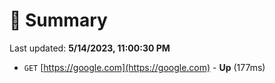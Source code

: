 # 📖 Summary
Last updated: **5/14/2023, 11:00:30 PM**

- `GET` [https://google.com](https://google.com) - **Up** (177ms)

